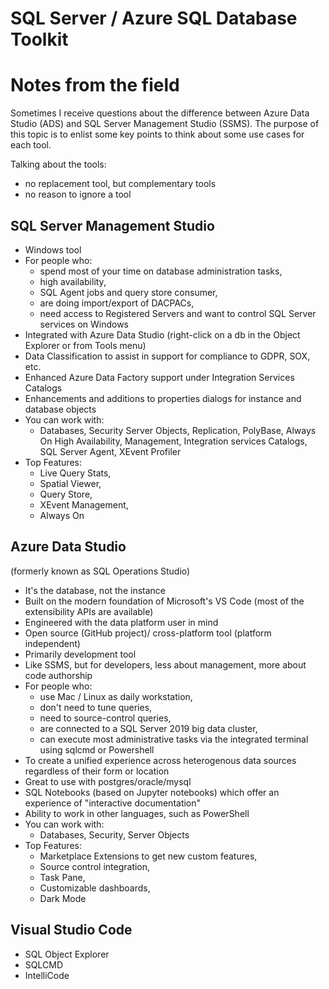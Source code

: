 # SQL Server / Azure SQL Database Toolkit
# Notes from the field

Sometimes I receive questions about the difference between Azure Data Studio (ADS) and SQL Server Management Studio (SSMS). The purpose of this topic is to enlist some key points to think about some use cases for each tool.

Talking about the tools:
- no replacement tool, but complementary tools
- no reason to ignore a tool

## SQL Server Management Studio
  * Windows tool
  * For people who: 
    *   spend most of your time on database administration tasks, 
    *   high availability, 
    *   SQL Agent jobs and query store consumer, 
    *   are doing import/export of DACPACs, 
    *   need access to Registered Servers and want to control SQL Server services on Windows
  * Integrated with Azure Data Studio (right-click on a db in the Object Explorer or from Tools menu)
  * Data Classification to assist in support for compliance to GDPR, SOX, etc.
  * Enhanced Azure Data Factory support under Integration Services Catalogs
  * Enhancements and additions to properties dialogs for instance and database objects
  * You can work with: 
    *   Databases, Security Server Objects, Replication, PolyBase, Always On High Availability, Management, Integration services Catalogs, SQL Server Agent, XEvent Profiler
  * Top Features: 
    *   Live Query Stats, 
    *   Spatial Viewer, 
    *   Query Store, 
    *   XEvent Management, 
    *   Always On

## Azure Data Studio 
(formerly known as SQL Operations Studio)
  * It's the database, not the instance
  * Built on the modern foundation of Microsoft's VS Code (most of the extensibility APIs are available)
  * Engineered with the data platform user in mind
  * Open source (GitHub project)/ cross-platform tool (platform independent)
  * Primarily development tool
  * Like SSMS, but for developers, less about management, more about code authorship
  * For people who: 
    *   use Mac / Linux as daily workstation, 
    *   don't need to tune queries, 
    *   need to source-control queries, 
    *   are connected to a SQL Server 2019 big data cluster, 
    *   can execute most administrative tasks via the integrated terminal using sqlcmd or Powershell
  * To create a unified experience across heterogenous data sources regardless of their form or location
  * Great to use with postgres/oracle/mysql
  * SQL Notebooks (based on Jupyter notebooks) which offer an experience of "interactive documentation"
  * Ability to work in other languages, such as PowerShell
  * You can work with: 
    *   Databases, Security, Server Objects
  * Top Features: 
    *   Marketplace Extensions to get new custom features, 
    *   Source control integration, 
    *   Task Pane, 
    *   Customizable dashboards, 
    *   Dark Mode

## Visual Studio Code
  * SQL Object Explorer
  * SQLCMD
  * IntelliCode
